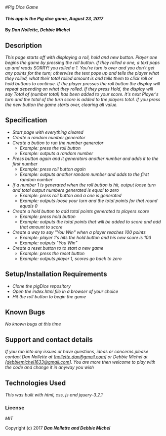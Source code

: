 #_Pig Dice Game_

#### _This app is the Pig dice game, August 23, 2017_

#### By _**Dan Nollette, Debbie Michel**_

## Description

_This page starts off with displaying a roll, hold and new button.  Player one begins the game by pressing the roll button. If they rolled a one, a text pops up and reads SORRY! you rolled a 1.  You're turn is over and you don't get any points for the turn; otherwise the text pops up and tells the player what they rolled, what their total rolled amount is and tells them to click roll or hold buttons to continue. If the player presses the roll button the display will repeat depending on what they rolled.  If they press Hold, the display will say Total of (number total) has been added to your score. It's next Player's turn and the total of the turn score is added to the players total.  If you press the new button the game starts over, clearing all value._

## Specification
  * _Start page with everything cleared_
  * _Create a random number generator_
  * _Create a button to run the number generator_
    * _Example: press the roll button_
    * _Example: outputs a random number_
  * _Press button again and it generators another number and adds it to the first number_
    * _Example: press roll button again_
    * _Example: outputs another random number and adds to the first random number_
  * _If a number 1 is generated when the roll button is hit, output loose turn and total output numbers generated is equal to zero_
    * _Example: press roll button and a one is generated_
    * _Example: outputs loose your turn and the total points for that round equals 0_
  * _Create a hold button to add total points generated to players score_
    * _Example: press hold button_
    * _Example: outputs the total points that will be added to score and add that amount to score_
  * _Create a way to say "You Win" when a player reaches 100 points_
    * _Example: player 1's hits the hold button and his new score is 103_
    * _Example: outputs "You Win"_
  * _Create a reset button to to start a new game_
    * _Example: press the reset button_
    * _Example: outputs player 1, scores go back to zero_


## Setup/Installation Requirements

* _Clone the pigDice repository_
* _Open the index.html file in a browser of your choice_
* _Hit the roll button to begin the game_

## Known Bugs

_No known bugs at this time_

## Support and contact details

_If you run into any issues or have questions, ideas or concerns please contact Dan Nollette at [nollette.dan@gmail.com] or Debbie Michel at [debbiemichel1633@gmail.com].  You are more then welcome to play with the code and change it in anyway you wish_

## Technologies Used

_This was built with html, css, js and jquery-3.2.1_

### License

*MIT*

Copyright (c) 2017 **_Dan Nollette and Debbie Michel_**
